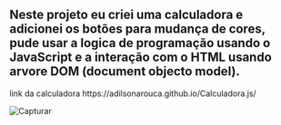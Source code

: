 <h2> Neste projeto eu criei uma calculadora e adicionei os botões para mudança de cores, 
pude usar a logica de programação usando o JavaScript e a interação com o HTML usando arvore DOM (document objecto model).</h2>
link da calculadora https://adilsonarouca.github.io/Calculadora.js/


![Capturar](https://user-images.githubusercontent.com/99054359/165147083-f1099756-1297-4999-a0a5-3c6eb2498ee6.PNG)

